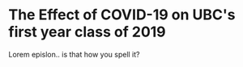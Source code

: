 # The Effect of COVID-19 on UBC's first year class of 2019

Lorem epislon.. is that how you spell it?

